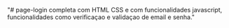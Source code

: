 "# page-login completa com HTML CSS e com funcionalidades javascript, funcionalidades como verificaçao e validaçao de email e senha." 
